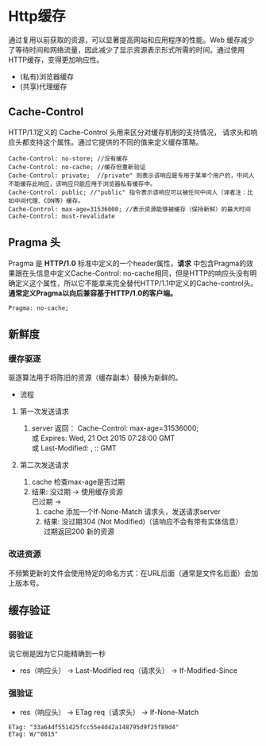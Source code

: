 # Http缓存
通过复用以前获取的资源，可以显著提高网站和应用程序的性能。Web 缓存减少了等待时间和网络流量，因此减少了显示资源表示形式所需的时间。通过使用 HTTP缓存，变得更加响应性。

* (私有)浏览器缓存
* (共享)代理缓存

## Cache-Control
HTTP/1.1定义的 Cache-Control 头用来区分对缓存机制的支持情况， 请求头和响应头都支持这个属性。通过它提供的不同的值来定义缓存策略。
```
Cache-Control: no-store; //没有缓存
Cache-Control: no-cache; //缓存但重新验证
Cache-Control: private;  //private" 则表示该响应是专用于某单个用户的，中间人不能缓存此响应，该响应只能应用于浏览器私有缓存中。
Cache-Control: public; //"public" 指令表示该响应可以被任何中间人（译者注：比如中间代理、CDN等）缓存。
Cache-Control: max-age=31536000; //表示资源能够被缓存（保持新鲜）的最大时间
Cache-Control: must-revalidate
```

## Pragma 头
Pragma 是 __HTTP/1.0__ 标准中定义的一个header属性，__请求__ 中包含Pragma的效果跟在头信息中定义Cache-Control: no-cache相同，但是HTTP的响应头没有明确定义这个属性，所以它不能拿来完全替代HTTP/1.1中定义的Cache-control头。 __通常定义Pragma以向后兼容基于HTTP/1.0的客户端。__
```
Pragma: no-cache;
```

## 新鲜度
### 缓存驱逐
驱逐算法用于将陈旧的资源（缓存副本）替换为新鲜的。

* 流程
1. 第一次发送请求
    1. server 返回：
    Cache-Control: max-age=31536000; </br>
    或 Expires: Wed, 21 Oct 2015 07:28:00 GMT </br>
    或 Last-Modified: <day-name>, <day> <month> <year> <hour>:<minute>:<second> GMT

1. 第二次发送请求
    1. cache 检查max-age是否过期
    2. 结果:
       没过期 -> 使用缓存资源 </br>
       已过期 -> 
        1. cache 添加一个If-None-Match 请求头，发送请求server
        2. 结果:
            没过期304 (Not Modified)（该响应不会有带有实体信息）</br>
            过期返回200 新的资源

### 改进资源
不频繁更新的文件会使用特定的命名方式：在URL后面（通常是文件名后面）会加上版本号。

## 缓存验证
### 弱验证
说它弱是因为它只能精确到一秒
* res（响应头） -> Last-Modified
  req（请求头） -> If-Modified-Since

### 强验证
* res（响应头） -> ETag
  req（请求头） -> If-None-Match
```
ETag: "33a64df551425fcc55e4d42a148795d9f25f89d4"
ETag: W/"0815"
```




